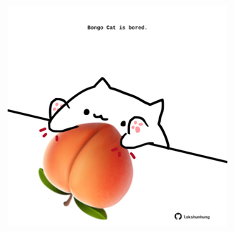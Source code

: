 <!-- built at 03/09/2021, 07:02:09 UTC -->
<p align="center">
  <img width="500" height="500" src="./ReadmeImage.svg">
</p>
